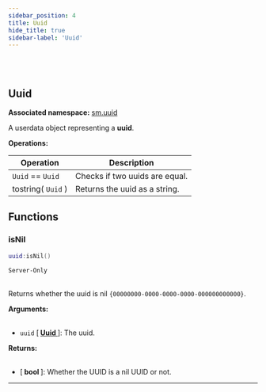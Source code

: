 ```yaml
---
sidebar_position: 4
title: Uuid
hide_title: true
sidebar-label: 'Uuid'
---
```


<br></br>

## Uuid

**Associated namespace:** [sm.uuid](/docs/Game-Script-Environment/Static-Functions/sm.uuid)

A userdata object representing a <strong>uuid</strong>.

<strong>Operations:</strong>

| Operation   | Description |
| ----------- | ----------- |
| <code>Uuid</code> == <code>Uuid</code> | Checks if two uuids are equal. |
| tostring( <code>Uuid</code> ) | Returns the uuid as a string. |

## Functions

### isNil

```lua
uuid:isNil()
```
<code>Server-Only</code> <br></br>

Returns whether the uuid is nil `{00000000-0000-0000-0000-000000000000}`.

<strong>Arguments:</strong> <br></br>

- <code>uuid</code> [<strong> <a href="/docs/Terrain-Script-Environment/Userdata/Uuid"> Uuid </a> </strong>]: The uuid.

<strong>Returns:</strong> <br></br>

- [<strong> bool </strong>]: Whether the UUID is a nil UUID or not.

---


























